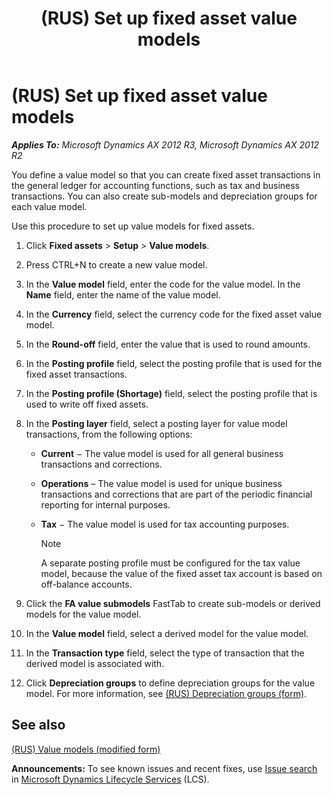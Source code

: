 ﻿---
title: (RUS) Set up fixed asset value models
TOCTitle: (RUS) Set up fixed asset value models
ms:assetid: 536b5ec5-ff98-4c24-ae43-75ef880796d1
ms:mtpsurl: https://technet.microsoft.com/en-us/library/JJ911379(v=AX.60)
ms:contentKeyID: 51784209
ms.date: 04/18/2014
mtps_version: v=AX.60
---

# (RUS) Set up fixed asset value models 


_**Applies To:** Microsoft Dynamics AX 2012 R3, Microsoft Dynamics AX 2012 R2_

You define a value model so that you can create fixed asset transactions in the general ledger for accounting functions, such as tax and business transactions. You can also create sub-models and depreciation groups for each value model.

Use this procedure to set up value models for fixed assets.

1.  Click **Fixed assets** \> **Setup** \> **Value models**.

2.  Press CTRL+N to create a new value model.

3.  In the **Value model** field, enter the code for the value model. In the **Name** field, enter the name of the value model.

4.  In the **Currency** field, select the currency code for the fixed asset value model.

5.  In the **Round-off** field, enter the value that is used to round amounts.

6.  In the **Posting profile** field, select the posting profile that is used for the fixed asset transactions.

7.  In the **Posting profile (Shortage)** field, select the posting profile that is used to write off fixed assets.

8.  In the **Posting layer** field, select a posting layer for value model transactions, from the following options:
    
      - **Current** − The value model is used for all general business transactions and corrections.
    
      - **Operations** – The value model is used for unique business transactions and corrections that are part of the periodic financial reporting for internal purposes.
    
      - **Tax** − The value model is used for tax accounting purposes.
        

        > [!NOTE]
        > <P>A separate posting profile must be configured for the tax value model, because the value of the fixed asset tax account is based on off-balance accounts.</P>



9.  Click the **FA value submodels** FastTab to create sub-models or derived models for the value model.

10. In the **Value model** field, select a derived model for the value model.

11. In the **Transaction type** field, select the type of transaction that the derived model is associated with.

12. Click **Depreciation groups** to define depreciation groups for the value model. For more information, see [(RUS) Depreciation groups (form)](https://technet.microsoft.com/en-us/library/jj678328\(v=ax.60\)).

## See also

[(RUS) Value models (modified form)](https://technet.microsoft.com/en-us/library/jj923586\(v=ax.60\))

  
**Announcements:** To see known issues and recent fixes, use [Issue search](http://go.microsoft.com/fwlink/?linkid=389258) in [Microsoft Dynamics Lifecycle Services](http://go.microsoft.com/fwlink/?linkid=306505) (LCS).

